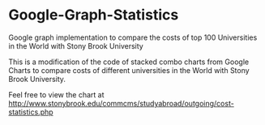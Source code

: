 # Google-Graph-Statistics
Google graph implementation to compare the costs of top 100 Universities in the World with Stony Brook University

This is a modification of the code of stacked combo charts from Google Charts to compare costs of different universities in the World with Stony Brook University. 

Feel free to view the chart at http://www.stonybrook.edu/commcms/studyabroad/outgoing/cost-statistics.php
